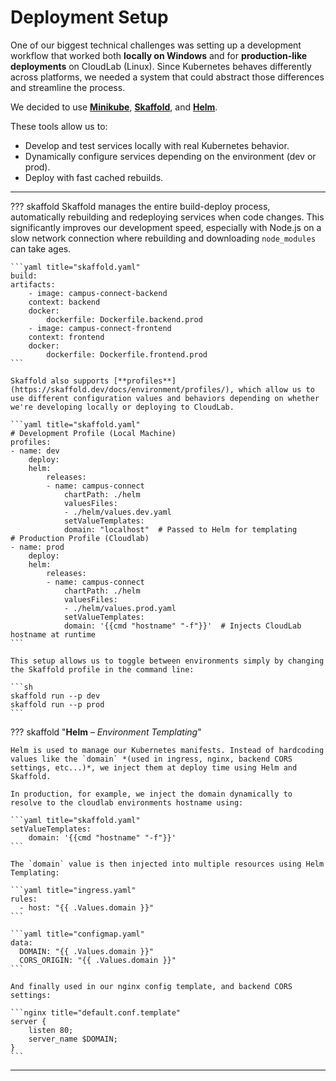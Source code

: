 # Deployment Setup

One of our biggest technical challenges was setting up a development workflow that worked both **locally on Windows** and for **production-like deployments** on CloudLab (Linux). Since Kubernetes behaves differently across platforms, we needed a system that could abstract those differences and streamline the process.

We decided to use [**Minikube**](https://minikube.sigs.k8s.io/docs/), [**Skaffold**](https://skaffold.dev/), and [**Helm**](https://helm.sh/).

These tools allow us to:

- Develop and test services locally with real Kubernetes behavior.
- Dynamically configure services depending on the environment (dev or prod).
- Deploy with fast cached rebuilds.

---

??? skaffold
    Skaffold manages the entire build-deploy process, automatically rebuilding and redeploying services when code changes. This significantly improves our development speed, especially with Node.js on a slow network connection where rebuilding and downloading `node_modules` can take ages.
    
    ```yaml title="skaffold.yaml"
    build:
    artifacts:
        - image: campus-connect-backend
        context: backend
        docker:
            dockerfile: Dockerfile.backend.prod
        - image: campus-connect-frontend
        context: frontend
        docker:
            dockerfile: Dockerfile.frontend.prod
    ```

    Skaffold also supports [**profiles**](https://skaffold.dev/docs/environment/profiles/), which allow us to use different configuration values and behaviors depending on whether we're developing locally or deploying to CloudLab.

    ```yaml title="skaffold.yaml"
    # Development Profile (Local Machine)
    profiles:
    - name: dev
        deploy:
        helm:
            releases:
            - name: campus-connect
                chartPath: ./helm
                valuesFiles:
                - ./helm/values.dev.yaml
                setValueTemplates:
                domain: "localhost"  # Passed to Helm for templating
    # Production Profile (Cloudlab)
    - name: prod
        deploy:
        helm:
            releases:
            - name: campus-connect
                chartPath: ./helm
                valuesFiles:
                - ./helm/values.prod.yaml
                setValueTemplates:
                domain: '{{cmd "hostname" "-f"}}'  # Injects CloudLab hostname at runtime
    ```

    This setup allows us to toggle between environments simply by changing the Skaffold profile in the command line: 

    ```sh 
    skaffold run --p dev 
    skaffold run --p prod
    ```
??? skaffold "**Helm** *– Environment Templating*"

    Helm is used to manage our Kubernetes manifests. Instead of hardcoding values like the `domain` *(used in ingress, nginx, backend CORS settings, etc...)*, we inject them at deploy time using Helm and Skaffold.

    In production, for example, we inject the domain dynamically to resolve to the cloudlab environments hostname using:

    ```yaml title="skaffold.yaml"
    setValueTemplates:
        domain: '{{cmd "hostname" "-f"}}'
    ```
    
    The `domain` value is then injected into multiple resources using Helm Templating:

    ```yaml title="ingress.yaml"
    rules:
      - host: "{{ .Values.domain }}"
    ```

    ```yaml title="configmap.yaml"
    data:
      DOMAIN: "{{ .Values.domain }}"
      CORS_ORIGIN: "{{ .Values.domain }}"
    ```

    And finally used in our nginx config template, and backend CORS settings:

    ```nginx title="default.conf.template"
    server {
        listen 80;
        server_name $DOMAIN;
    }
    ```

---
